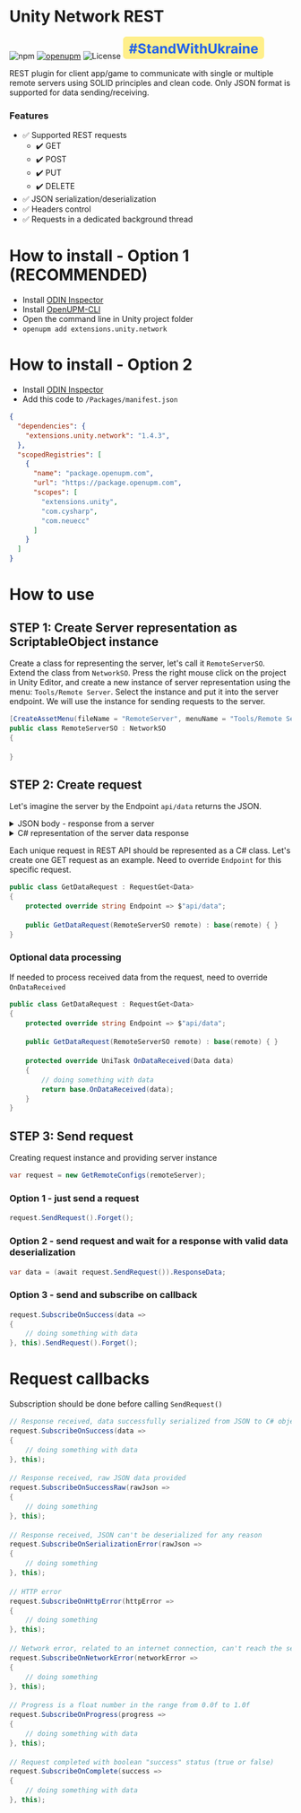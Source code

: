 # Unity Network REST

![npm](https://img.shields.io/npm/v/extensions.unity.network) [![openupm](https://img.shields.io/npm/v/extensions.unity.network?label=openupm&registry_uri=https://package.openupm.com)](https://openupm.com/packages/extensions.unity.network/) ![License](https://img.shields.io/github/license/IvanMurzak/Unity-Network-REST) [![Stand With Ukraine](https://raw.githubusercontent.com/vshymanskyy/StandWithUkraine/main/badges/StandWithUkraine.svg)](https://stand-with-ukraine.pp.ua)

REST plugin for client app/game to communicate with single or multiple remote servers using SOLID principles and clean code. Only JSON format is supported for data sending/receiving.

### Features
- :white_check_mark: Supported REST requests
  - ✔️ GET
  - ✔️ POST
  - ✔️ PUT
  - ✔️ DELETE
- :white_check_mark: JSON serialization/deserialization
- :white_check_mark: Headers control
- :white_check_mark: Requests in a dedicated background thread

# How to install - Option 1 (RECOMMENDED)

- Install [ODIN Inspector](https://odininspector.com/)
- Install [OpenUPM-CLI](https://github.com/openupm/openupm-cli#installation)
- Open the command line in Unity project folder
- `openupm add extensions.unity.network`

# How to install - Option 2

- Install [ODIN Inspector](https://odininspector.com/)
- Add this code to <code>/Packages/manifest.json</code>
```json
{
  "dependencies": {
    "extensions.unity.network": "1.4.3",
  },
  "scopedRegistries": [
    {
      "name": "package.openupm.com",
      "url": "https://package.openupm.com",
      "scopes": [
        "extensions.unity",
        "com.cysharp",
        "com.neuecc"
      ]
    }
  ]
}
```

# How to use
## STEP 1: Create Server representation as ScriptableObject instance
Create a class for representing the server, let's call it ``RemoteServerSO``. Extend the class from ``NetworkSO``. Press the right mouse click on the project in Unity Editor, and create a new instance of server representation using the menu: ``Tools/Remote Server``. Select the instance and put it into the server endpoint. We will use the instance for sending requests to the server.
```C#
[CreateAssetMenu(fileName = "RemoteServer", menuName = "Tools/Remote Server", order = 0)]
public class RemoteServerSO : NetworkSO
{

}
```

## STEP 2: Create request
Let's imagine the server by the Endpoint ``api/data`` returns the JSON.

<details>
    <summary>JSON body - response from a server</summary>
<pre><code lang="json">{
    "title": "My Title",
    "description": "Some description is here"
}</pre></code>
</details>

<details>
    <summary>C# representation of the server data response</summary>
<pre><code lang="CSharp">{
    [OdinSerialize] public string title { get; set; }
    [OdinSerialize] public string description { get; set; }
}</pre></code>
</details>

Each unique request in REST API should be represented as a C# class. Let's create one GET request as an example. Need to override ``Endpoint`` for this specific request.
```C#
public class GetDataRequest : RequestGet<Data>
{
    protected override string Endpoint => $"api/data";

    public GetDataRequest(RemoteServerSO remote) : base(remote) { }
}
``` 
### Optional data processing
If needed to process received data from the request, need to override ``OnDataReceived``
```C#
public class GetDataRequest : RequestGet<Data>
{
    protected override string Endpoint => $"api/data";

    public GetDataRequest(RemoteServerSO remote) : base(remote) { }
    
    protected override UniTask OnDataReceived(Data data)
    {
        // doing something with data
        return base.OnDataReceived(data);
    }
}
``` 

## STEP 3: Send request
Creating request instance and providing server instance
```C#
var request = new GetRemoteConfigs(remoteServer);
```

### Option 1 - just send a request
```C#
request.SendRequest().Forget();
```

### Option 2 - send request and wait for a response with valid data deserialization
```C#
var data = (await request.SendRequest()).ResponseData;
```

### Option 3 - send and subscribe on callback
```C#
request.SubscribeOnSuccess(data =>
{
    // doing something with data
}, this).SendRequest().Forget();
```

# Request callbacks
Subscription should be done before calling ``SendRequest()``
```C#
// Response received, data successfully serialized from JSON to C# object
request.SubscribeOnSuccess(data =>
{
    // doing something with data
}, this);

// Response received, raw JSON data provided
request.SubscribeOnSuccessRaw(rawJson =>
{
    // doing something
}, this);

// Response received, JSON can't be deserialized for any reason
request.SubscribeOnSerializationError(rawJson =>
{
    // doing something
}, this);

// HTTP error
request.SubscribeOnHttpError(httpError =>
{
    // doing something
}, this);

// Network error, related to an internet connection, can't reach the server at all
request.SubscribeOnNetworkError(networkError =>
{
    // doing something
}, this);

// Progress is a float number in the range from 0.0f to 1.0f
request.SubscribeOnProgress(progress =>
{
    // doing something with data
}, this);

// Request completed with boolean "success" status (true or false)
request.SubscribeOnComplete(success =>
{
    // doing something with data
}, this);
```
